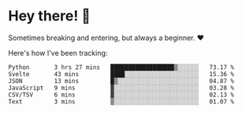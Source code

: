 # Hey there! 👋
Sometimes breaking and entering, but always a beginner. ❤️

Here's how I've been tracking:
<!--START_SECTION:waka-->

```text
Python       3 hrs 27 mins   ██████████████████▒░░░░░░   73.17 %
Svelte       43 mins         ████░░░░░░░░░░░░░░░░░░░░░   15.36 %
JSON         13 mins         █▒░░░░░░░░░░░░░░░░░░░░░░░   04.87 %
JavaScript   9 mins          ▓░░░░░░░░░░░░░░░░░░░░░░░░   03.28 %
CSV/TSV      6 mins          ▓░░░░░░░░░░░░░░░░░░░░░░░░   02.13 %
Text         3 mins          ▒░░░░░░░░░░░░░░░░░░░░░░░░   01.07 %
```

<!--END_SECTION:waka-->
